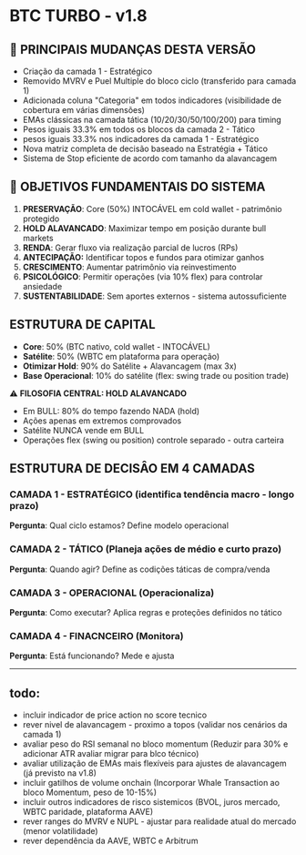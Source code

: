 # BTC TURBO -  v1.8

## 📌 PRINCIPAIS MUDANÇAS DESTA VERSÃO
- Criação da camada 1 - Estratégico
- Removido MVRV e Puel Multiple do bloco ciclo (transferido para camada 1)
- Adicionada coluna "Categoria" em todos indicadores (visibilidade de cobertura em várias dimensões)
- EMAs clássicas na camada tática (10/20/30/50/100/200) para timing
- Pesos iguais 33.3% em todos os blocos da camada 2 - Tático 
- pesos iguais 33.3% nos indicadores da camada 1 - Estratégico
- Nova matriz completa de decisão baseado na Estratégia + Tático
- Sistema de Stop eficiente de acordo com tamanho da alavancagem

## 🎯 OBJETIVOS FUNDAMENTAIS DO SISTEMA

1. **PRESERVAÇÃO**: Core (50%) INTOCÁVEL em cold wallet  - patrimônio protegido
2. **HOLD ALAVANCADO**: Maximizar tempo em posição durante bull markets 
3. **RENDA**: Gerar fluxo via realização parcial de lucros (RPs) 
4. **ANTECIPAÇÃO:** Identificar topos e fundos para otimizar ganhos 
5. **CRESCIMENTO**: Aumentar patrimônio via reinvestimento
6. **PSICOLÓGICO**: Permitir operações (via 10% flex) para controlar ansiedade
7. **SUSTENTABILIDADE**: Sem aportes externos - sistema autossuficiente

## ESTRUTURA DE CAPITAL
- **Core**: 50% (BTC nativo, cold wallet - INTOCÁVEL)
- **Satélite**: 50% (WBTC em plataforma para operação)
- **Otimizar Hold**: 90% do Satélite + Alavancagem (max 3x)
- **Base Operacional**: 10% do satélite (flex: swing trade ou position trade) 

⚠️ **FILOSOFIA CENTRAL: HOLD ALAVANCADO**
- Em BULL: 80% do tempo fazendo NADA (hold)
- Ações apenas em extremos comprovados
- Satélite NUNCA vende em BULL
- Operações flex (swing ou position) controle separado - outra carteira

## ESTRUTURA DE DECISÂO EM 4 CAMADAS

### CAMADA 1 - ESTRATÉGICO (identifica tendência macro - longo prazo)
**Pergunta**: Qual ciclo estamos? Define modelo operacional

### CAMADA 2 - TÁTICO (Planeja ações de médio e curto prazo)
**Pergunta**: Quando agir? Define as codições táticas de compra/venda

### CAMADA 3 - OPERACIONAL (Operacionaliza)
**Pergunta**: Como executar? Aplica regras e proteções definidos no tático

### CAMADA 4 - FINACNCEIRO (Monitora)
**Pergunta**: Está funcionando? Mede e ajusta

---

## todo: 
- incluir indicador de price action no score tecnico
- rever nivel de alavancagem - proximo a topos (validar nos cenários da camada 1)
- avaliar peso do RSI semanal no bloco momentum (Reduzir para 30% e adicionar ATR avaliar migrar para blco técnico)
- avaliar utilização de EMAs mais flexíveis para ajustes de alavancagem (já previsto na v1.8)
- incluir gatilhos de volume onchain (Incorporar Whale Transaction ao bloco Momentum, peso de 10-15%)
- incluir outros indicadores de risco sistemicos (BVOL, juros mercado, WBTC paridade, plataforma AAVE)
- rever ranges do MVRV e NUPL - ajustar para realidade atual do mercado (menor volatilidade)
- rever dependência da AAVE,  WBTC e Arbitrum